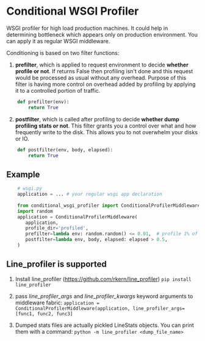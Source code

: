 Conditional WSGI Profiler
=========================

WSGI profiler for high load production machines. It could help in determining bottleneck which appears only on production environment. You can apply it as regular WSGI middleware.


Conditioning is based on two filter functions:

1. **prefilter**, which is applied to request environment to decide **whether profile or not**. If returns False then profiling isn't done and this request would be processed as usual without any overhead. Purpose of this filter is having more control on overhead added by profiling by applying it to a controlled portion of traffic.
```python
    def prefilter(env):
        return True
```
2. **postfilter**, which is called after profiling to decide **whether dump profiling stats or not**. This filter grants you a control over what and how frequently write to the disk. This allows you to not overwhelm your disks or IO.
```python
    def postfilter(env, body, elapsed):
        return True
```

Example
-------

```python
    # wsgi.py
    application = ... # your regular wsgi app declaration
    
    from conditional_wsgi_profiler import ConditionalProfilerMiddleware
    import random
    application = ConditionalProfilerMiddleware(
       application,
       profile_dir='profiled',
       prefilter=lambda env: random.random() <= 0.01,  # profile 1% of traffic randomly
       postfilter=lambda env, body, elapsed: elapsed > 0.5,
    )
```

Line_profiler is supported
-------

1. Install line_profiler (https://github.com/rkern/line_profiler)
```pip install line_profiler```

2. pass _line_profiler_args_ and _line_profiler_kwargs_ keyword arguments to middleware fabric:
```application = ConditionalProfilerMiddleware(application, line_profiler_args=[func1, func2, func3]```

3. Dumped stats files are actually pickled LineStats objects. You can print them with a command:
```python -m line_profiler <dump_file_name>```


